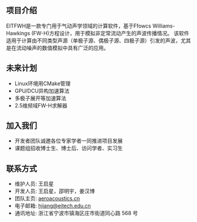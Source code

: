 ## 项目介绍
EITFWH是一款专门用于气动声学领域的计算软件，基于Ffowcs Williams-Hawkings (FW-H)方程设计，用于模拟非定常流动产生的声波传播情况。
该软件适用于计算由不同类型声源（单极子源、偶极子源、四极子源）引发的声波，尤其是在流动噪声的数值模拟中具有广泛的应用。

## 未来计划
- Linux环境用CMake管理
- GPU/DCU异构加速算法
- 多极子展开等加速算法
- 2.5维频域FW-H求解器

## 加入我们
- 开发者团队诚邀各位专家学者一同推进项目发展
- 课题组招收博士生、博士后、访问学者、实习生

## 联系方式
- 维护人员: 王启星 
- 开发人员: 王启星，邵明宇，姜汉博
- 团队主页: [aeroacoustics.cn](aeroacoustics.cn) 
- 电子邮箱: hjiang@eitech.edu.cn 
- 通讯地址: 浙江省宁波市镇海区庄市街道同心路 568 号
